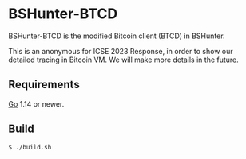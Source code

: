 BSHunter-BTCD
====

BSHunter-BTCD is the modified Bitcoin client (BTCD) in BSHunter.

This is an anonymous for ICSE 2023 Response, in order to show our detailed tracing in Bitcoin VM. We will make more details in the future.

## Requirements

[Go](http://golang.org) 1.14 or newer.

## Build

```bash
$ ./build.sh
```

